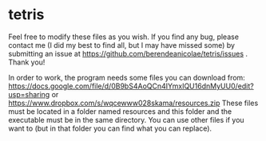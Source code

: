 tetris
======

Feel free to modify these files as you wish. If you find any bug, please contact
me (I did my best to find all, but I may have missed some) by submitting an
issue at https://github.com/berendeanicolae/tetris/issues . Thank you!

In order to work, the program needs some files you can download from:
  https://docs.google.com/file/d/0B9bS4AoQCn4IYmxIQU16dnMyUU0/edit?usp=sharing
  or
  https://www.dropbox.com/s/wqcewww028skama/resources.zip
These files must be located in a folder named resources and this folder and the 
executable must be in the same directory. You can use other files if you want to 
(but in that folder you can find what you can replace).



